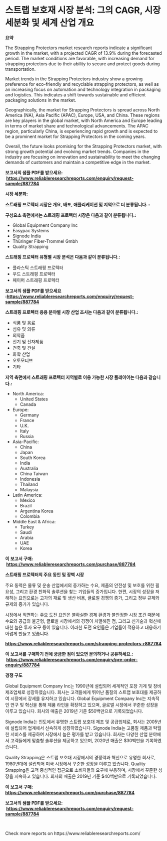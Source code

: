 <p><h1>스트랩 보호재 시장 분석: 그의 CAGR, 시장 세분화 및 세계 산업 개요</h1></p><p><strong>요약</strong></p>
<p><p>The Strapping Protectors market research reports indicate a significant growth in the market, with a projected CAGR of 13.9% during the forecasted period. The market conditions are favorable, with increasing demand for strapping protectors due to their ability to secure and protect goods during transportation.</p><p>Market trends in the Strapping Protectors industry show a growing preference for eco-friendly and recyclable strapping protectors, as well as an increasing focus on automation and technology integration in packaging and logistics. This indicates a shift towards sustainable and efficient packaging solutions in the market.</p><p>Geographically, the market for Strapping Protectors is spread across North America (NA), Asia Pacific (APAC), Europe, USA, and China. These regions are key players in the global market, with North America and Europe leading in terms of market share and technological advancements. The APAC region, particularly China, is experiencing rapid growth and is expected to be a prominent market for Strapping Protectors in the coming years.</p><p>Overall, the future looks promising for the Strapping Protectors market, with strong growth potential and evolving market trends. Companies in the industry are focusing on innovation and sustainability to meet the changing demands of customers and maintain a competitive edge in the market.</p></p>
<p><strong>보고서의 샘플 PDF를 받으세요: &nbsp;<a href="https://www.reliableresearchreports.com/enquiry/request-sample/887784">https://www.reliableresearchreports.com/enquiry/request-sample/887784</a></strong></p>
<p><strong>시장 세분화:</strong></p>
<p><strong> 스트래핑 프로텍터 시장은 개요, 배포, 애플리케이션 및 지역으로 더 분류됩니다. :</strong></p>
<p><strong>구성요소 측면에서는 스트래핑 프로텍터 시장은 다음과 같이 분류됩니다.:</strong></p>
<p><ul><li>Global Equipment Company Inc</li><li>Easypac Systems</li><li>Signode India</li><li>Thüringer Fiber-Trommel Gmbh</li><li>Quality Strapping</li></ul></p>
<p><strong> 스트래핑 프로텍터 유형별 시장 분석은 다음과 같이 분류됩니다.:</strong></p>
<p><ul><li>플라스틱 스트래핑 프로텍터</li><li>우드 스트래핑 프로텍터</li><li>페이퍼 스트래핑 프로텍터</li></ul></p>
<p><strong>보고서의 샘플 PDF를 받으세요 :<a href="https://www.reliableresearchreports.com/enquiry/request-sample/887784">https://www.reliableresearchreports.com/enquiry/request-sample/887784</a></strong></p>
<p><strong> 스트래핑 프로텍터 응용 분야별 시장 산업 조사는 다음과 같이 분류됩니다.:</strong></p>
<p><ul><li>식품 및 음료</li><li>섬유 및 의류</li><li>의약품</li><li>전기 및 전자제품</li><li>건축 및 건설</li><li>화학 산업</li><li>오토모티브</li><li>기타</li></ul></p>
<p><strong>지역 측면에서 스트래핑 프로텍터 지역별로 이용 가능한 시장 플레이어는 다음과 같습니다.:</strong></p>
<p><ul>
    <li>
        North America:
        <ul>
            <li>United States</li>
            <li>Canada</li>
        </ul>
    </li>
    <li>
        Europe:
        <ul>
            <li>Germany</li>
            <li>France</li>
            <li>U.K.</li>
            <li>Italy</li>
            <li>Russia</li>
        </ul>
    </li>
    <li>
        Asia-Pacific:
        <ul>
            <li>China</li>
            <li>Japan</li>
            <li>South Korea</li>
            <li>India</li>
            <li>Australia</li>
            <li>China Taiwan</li>
            <li>Indonesia</li>
            <li>Thailand</li>
            <li>Malaysia</li>
        </ul>
    </li>
    <li>
        Latin America:
        <ul>
            <li>Mexico</li>
            <li>Brazil</li>
            <li>Argentina Korea</li>
            <li>Colombia</li>
        </ul>
    </li>
    <li>
        Middle East & Africa:
        <ul>
            <li>Turkey</li>
            <li>Saudi</li>
            <li>Arabia</li>
            <li>UAE</li>
            <li>Korea</li>
        </ul>
    </li>
    </ul></p>
<p><strong>이 보고서 구매: &nbsp;<a href="https://www.reliableresearchreports.com/purchase/887784">https://www.reliableresearchreports.com/purchase/887784</a></strong></p>
<p><strong>스트래핑 프로텍터의 주요 동인 및 장벽 시장</strong></p>
<p><p>주요 동력은 물류 및 운송 산업에서의 증가하는 수요, 제품의 안전성 및 보호를 위한 필요성, 그리고 환경 친화적 솔루션을 찾는 기업들의 증가입니다. 한편, 시장의 성장을 저해하는 요인으로는 고가의 재료 및 생산 비용, 글로벌 경쟁의 증가, 그리고 정부 규제와 규제의 증가가 있습니다.</p><p>시장에서 직면하는 주요 도전 요인은 불확실한 경제 환경과 불안정한 시장 조건 때문에 수요와 공급의 불균형, 글로벌 시장에서의 경쟁이 치열해진 점, 그리고 신기술과 혁신에 대한 높은 투자 요구 등이 있습니다. 이러한 도전 요인들은 기업들이 적응하고 대응하기 어렵게 만들고 있습니다.</p></p>
<p><strong><a href="https://www.reliableresearchreports.com/strapping-protectors-r887784">https://www.reliableresearchreports.com/strapping-protectors-r887784</a></strong></p>
<p><strong>이 보고서를 구매하기 전에 궁금한 점이 있으면 문의하거나 공유하세요.: &nbsp;<a href="https://www.reliableresearchreports.com/enquiry/pre-order-enquiry/887784">https://www.reliableresearchreports.com/enquiry/pre-order-enquiry/887784</a></strong></p>
<p><strong>경쟁 구도</strong></p>
<p><p>Global Equipment Company Inc는 1990년에 설립되어 세계적인 포장 기계 및 장비 제조업체로 성장하였습니다. 회사는 고객들에게 뛰어난 품질의 스트랩 보호대를 제공하여 시장에서 강세를 유지하고 있습니다. Global Equipment Company Inc는 지속적인 연구 및 혁신을 통해 제품 라인을 확장하고 있으며, 글로벌 시장에서 꾸준한 성장을 이루고 있습니다. 회사의 매출은 2019년 기준 $50백만으로 기록되었습니다.</p><p>Signode India는 인도에서 유명한 스트랩 보호대 제조 및 공급업체로, 회사는 2005년에 설립되어 업계에서 신속하게 성장하였습니다. Signode India는 고품질 제품과 탁월한 서비스를 제공하여 시장에서 높은 평가를 받고 있습니다. 회사는 다양한 산업 분야에서 고객들에게 맞춤형 솔루션을 제공하고 있으며, 2020년 매출은 $30백만을 기록하였습니다.</p><p>Quality Strapping은 스트랩 보호대 시장에서의 경쟁력과 혁신으로 유명한 회사로, 1980년대에 설립되어 미국 시장에서 꾸준한 성장을 이루고 있습니다. Quality Strapping은 고객 중심적인 접근으로 소비자들의 요구에 부응하며, 시장에서 꾸준한 성장을 지속하고 있습니다. 회사의 매출은 2019년 기준 $40백만으로 기록되었습니다.</p></p>
<p><strong>이 보고서 구매: &nbsp; <a href="https://www.reliableresearchreports.com/purchase/887784">https://www.reliableresearchreports.com/purchase/887784</a></strong></p>
<p><strong>보고서의 샘플 PDF를 받으세요: &nbsp;<a href="https://www.reliableresearchreports.com/enquiry/request-sample/887784">https://www.reliableresearchreports.com/enquiry/request-sample/887784</a></strong><strong></strong></p>
<p>&nbsp;</p>
<p>Check more reports on https://www.reliableresearchreports.com/</p>
